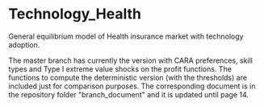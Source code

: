 # Technology_Health
General equilibrium model of Health insurance market with technology adoption.

The master branch has currently the version with CARA preferences, skill types and Type I extreme value shocks on the profit functions.
The functions to compute the deterministic version (with the thresholds) are included just for comparison purposes.
The corresponding document is in the repository folder "branch_document" and it is updated until page 14.

